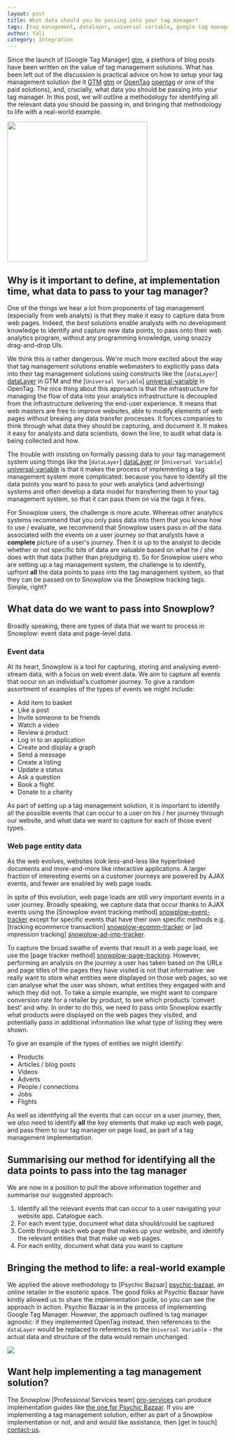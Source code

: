 ```yaml
---
layout: post
title: What data should you be passing into your tag manager?
tags: [tag management, datalayer, universal variable, google tag manager, open tag, qubit]
author: Yali
category: Integration
---
```


Since the launch of [Google Tag Manager] [gtm], a plethora of blog posts have been written on the value of tag management solutions. What has been left out of the discussion is practical advice on how to setup your tag management solution (be it [GTM] [gtm] or [OpenTag] [opentag] or one of the paid solutions), and, crucially, what data you should be passing into your tag manager. In this post, we will outline a methodology for identifying all the relevant data you should be passing in, and bringing that methodology to life with a real-world example.

<img src="/assets/img/tag-management/tag-management-schematic.gif" width="320" />

## Why is it important to define, at implementation time, what data to pass to your tag manager?

One of the things we hear a lot from proponents of tag management (especially from web analyts) is that they make it easy to capture data from web pages. Indeed, the *best* solutions enable analysts with no development knowledge to identify and capture new data points, to pass onto their web analytics program, without any programming knowledge, using snazzy drag-and-drop UIs.

<!--more-->

We think this is rather dangerous. We're much more excited about the way that tag management solutions enable webmasters to explicitly pass data into their tag management solutions using constructs like the [`dataLayer`] [dataLayer] in GTM and the [`Universal Variable`] [universal-variable] in OpenTag. The nice thing about this approach is that the infrastructure for managing the flow of data into your analytics infrastructure is decoupled from the infrastructure delivering the end-user experience. It means that web masters are free to improve websites, able to modify elements of web pages without breaing any data transfer processes. It forces companies to think through what data they should be capturing, and document it. It makes it easy for analysts and data scientists, down the line, to audit what data is being collected and how.

The trouble with insisting on formally passing data to your tag management system using things like the [`dataLayer`] [dataLayer] or [`Universal Variable`] [universal-variable] is that it makes the process of implementing a tag management system more complicated: because you have to identify all the data points you want to pass to your web analytics (and advertising) systems and often develop a data model for transferring them to your tag management system, so that it can pass them on via the tags it fires.

For Snowplow users, the challenge is more acute. Whereas other analytics systems recommend that you only pass data into them that you know how to use / evaluate, we recommend that Snowplow users pass in *all* the data associated with the events on a user journey so that analysts have a **complete** picture of a user's journey. Then it is up to the analyst to decide whether or not specific bits of data are valuable based on what he / she does with that data (rather than prejudging it). So for Snowplow users who are setting up a tag management system, the challenge is to identify, upfront **all** the data points to pass into the tag management system, so that they can be passed on to Snowplow via the Snowplow tracking tags. Simple, right?

## What data do we want to pass into Snowplow?

Broadly speaking, there are types of data that we want to process in Snowplow: event data and page-level data.

### Event data

At its heart, Snowplow is a tool for capturing, storing and analysing event-stream data, with a focus on web event data. We aim to capture all events that occur on an individual's customer journey. To give a random assortment of examples of the types of events we might include:

* Add item to basket
* Like a post
* Invite someone to be friends
* Watch a video
* Review a product
* Log in to an application
* Create and display a graph
* Send a message
* Create a listing
* Update a status
* Ask a question
* Book a flight
* Donate to a charity

As part of setting up a tag management solution, it is important to identify all the possible events that can occur to a user on his / her journey through our website, and what data we want to capture for each of those event types.

### Web page entity data

As the web evolves, websites look less-and-less like hyperlinked documents and more-and-more like interactive applications. A larger fraction of interesting events on a customer journeys are powered by AJAX events, and fewer are enabled by web page loads.

In spite of this evolution, web page loads are still very important events in a user journey. Broadly speaking, we capture data that occur thanks to AJAX events using the [Snowplow event tracking method] [snowplow-event-tracker] except for specific events that have their own specific methods e.g. [tracking ecommerce transaction] [snowplow-ecomm-tracker] or [ad impression tracking] [snowplow-ad-imp-tracker].

To capture the broad swathe of events that result in a web page load, we use the [page tracker method] [snowplow-page-tracking]. However, performing an analysis on the journey a user has taken based on the URLs and page titles of the pages they have visited is not that informative: we really want to store what entities were displayed on those web pages, so we can analyse what the user was shown, what entities they engaged with and which they did not. To take a simple example, we might want to compare conversion rate for a retailer by product, to see which products 'convert best' and why. In order to do this, we need to pass onto Snowplow exactly what products were displayed on the web pages they visited, and potentially pass in additional information like what type of listing they were shown.

To give an example of the types of entities we might identify:

* Products
* Articles / blog posts
* Videos
* Adverts
* People / connections
* Jobs
* Flights

As well as identifying all the events that can occur on a user journey, then, we *also* need to identify **all** the key elements that make up each web page, and pass them to our tag manager on page load, as part of a tag management implementation.

## Summarising our method for identifying all the data points to pass into the tag manager

We are now in a position to pull the above information together and summarise our suggested approach:

1. Identify all the relevant events that can occur to a user navigating your website app. Catalogue each.
2. For each event type, document what data should/could be captured
3. Comb through each web page that makes up your website, and identify the relevant entities that that make up web pages.
4. For each entity, document what data you want to capture

## Bringing the method to life: a real-world example

We applied the above methodology to [Psychic Bazaar] [psychic-bazaar], an online retailer in the esoteric space. The good folks at Psychic Bazaar have kindly allowed us to share the implementation guide, so you can see the approach in action. Psychic Bazaar is in the process of implementing Google Tag Manager. However, the approach outlined is tag manager agnostic: if they implemented OpenTag instead, then references to the `dataLayer` would be replaced to references to the `Universal Variable` - the actual data and structure of the data would remain unchanged.

<a href="/assets/pdf/google-tag-manager-implementation-specification-for-psychic-bazaar.pdf"><img src="/assets/img/tag-management/gtm-spec-title-page.JPG"></a>

## Want help implementing a tag management solution?

The Snowplow [Professional Services team] [pro-services] can produce implementation guides like [the one for Psychic Bazaar][imp-guide]. If you are implementing a tag management solution, either as part of a Snowplow implementation or not, and and would like assistance, then [get in touch] [contact-us].


[gtm]: https://www.google.com/tagmanager/
[opentag]: http://www.opentag.qubitproducts.com/
[infographic]: /assets/img/tag-management/tag-management-schematic.gif
[dataLayer]: https://developers.google.com/tag-manager/reference
[universal-variable]: https://github.com/QubitProducts/UniversalVariable
[snowplow-event-tracker]: https://github.com/snowplow/snowplow/wiki/javascript-tracker#wiki-events
[snowplow-ecomm-tracker]: https://github.com/snowplow/snowplow/wiki/javascript-tracker#wiki-ecommerce
[snowplow-ad-imp-tracker]: https://github.com/snowplow/snowplow/wiki/javascript-tracker#wiki-adimps
[snowplow-page-tracking]: https://github.com/snowplow/snowplow/wiki/javascript-tracker#wiki-page
[contact-us]: /about/index.html
[psychic-bazaar]: http://www.psychicbazaar.com/index.php
[imp-guide]: /assets/pdf/google-tag-manager-implementation-specification-for-psychic-bazaar.pdf
[pro-services]: /services/index.html

